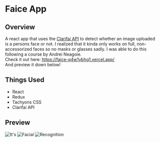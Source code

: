 # Faice App
## Overview
A react app that uses the [Clarifai API](https://www.clarifai.com/) to detect whether an image uploaded is a persons face or not. I realized that it kinda only works on full, non-accessorized faces so no masks or glasses sadly. I was able to do this following a course by Andrei Neagoie.  
Check it out here: https://faice-q4w1ybhg1.vercel.app/  
And preview it down below!

## Things Used
* React
* Redux
* Tachyons CSS
* Clarifai API

## Preview
![It's](https://imgur.com/071w2nA.png)
![Facial](https://i.imgur.com/uvQBsry.jpeg.png)
![Recognition](https://i.imgur.com/XB1tPcd.jpeg.png)
